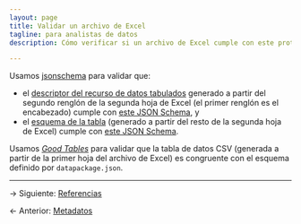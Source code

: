 ```yaml
---
layout: page
title: Validar un archivo de Excel
tagline: para analistas de datos
description: Cómo verificar si un archivo de Excel cumple con este protocolo

---
```


Usamos [jsonschema](https://github.com/Julian/jsonschema) para validar que:

- el [descriptor del recurso de datos tabulados](http://frictionlessdata.io/specs/tabular-data-resource/) generado a partir del segundo renglón de la segunda hoja de Excel (el primer renglón es el encabezado) cumple con [este JSON Schema](http://frictionlessdata.io/schemas/tabular-data-resource.json), y
- el [esquema de la tabla](http://frictionlessdata.io/specs/table-schema/) (generado a partir del resto de la segunda hoja de Excel) cumple con [este JSON Schema](http://frictionlessdata.io/schemas/table-schema.json).

Usamos [_Good Tables_](https://github.com/frictionlessdata/goodtables-py) para validar que la tabla de datos CSV (generada a partir de la primer hoja del archivo de Excel) es congruente con el esquema definido por `datapackage.json`.

---

&rarr; Siguiente: [Referencias](referencias.html)

&larr; Anterior: [Metadatos](metadatos.html)
